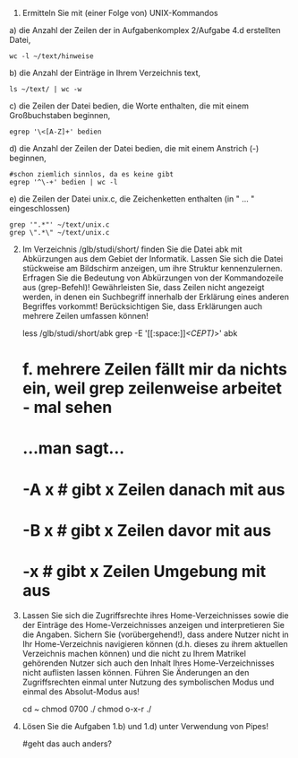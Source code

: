 
1. Ermitteln Sie mit (einer Folge von) UNIX-Kommandos

a) die Anzahl der Zeilen der in Aufgabenkomplex 2/Aufgabe 4.d erstellten Datei,

    wc -l ~/text/hinweise
    
b) die Anzahl der Einträge in Ihrem Verzeichnis text,

    ls ~/text/ | wc -w

c) die Zeilen der Datei bedien, die Worte enthalten, die mit einem Großbuchstaben beginnen,

    egrep '\<[A-Z]+' bedien

d) die Anzahl der Zeilen der Datei bedien, die mit einem Anstrich (-) beginnen,

    #schon ziemlich sinnlos, da es keine gibt
    egrep '^\-+' bedien | wc -l

e) die Zeilen der Datei unix.c, die Zeichenketten enthalten (in " ... " eingeschlossen)

    grep '".*"' ~/text/unix.c
    grep \".*\" ~/text/unix.c

2. Im Verzeichnis /glb/studi/short/ finden Sie die Datei abk mit Abkürzungen aus dem Gebiet der Informatik. Lassen Sie sich die Datei stückweise am Bildschirm anzeigen, um ihre Struktur kennenzulernen. Erfragen Sie die Bedeutung von Abkürzungen von der Kommandozeile aus (grep-Befehl)! Gewährleisten Sie, dass Zeilen nicht angezeigt werden, in denen ein Suchbegriff innerhalb der Erklärung eines anderen Begriffes vorkommt! Berücksichtigen Sie, dass Erklärungen auch mehrere Zeilen umfassen können!

    less /glb/studi/short/abk
    grep -E '[[:space:]]*\<CEPT\)*\>' abk
    # f. mehrere Zeilen fällt mir da nichts ein, weil grep zeilenweise arbeitet - mal sehen
    # ...man sagt...
    # -A x # gibt x Zeilen danach mit aus
    # -B x # gibt x Zeilen davor mit aus
    # -x # gibt x Zeilen Umgebung mit aus

3. Lassen Sie sich die Zugriffsrechte ihres Home-Verzeichnisses sowie die der Einträge des Home-Verzeichnisses anzeigen und interpretieren Sie die Angaben. Sichern Sie (vorübergehend!), dass andere Nutzer nicht in Ihr Home-Verzeichnis navigieren können (d.h. dieses zu ihrem aktuellen Verzeichnis machen können) und die nicht zu Ihrem Matrikel gehörenden Nutzer sich auch den Inhalt Ihres Home-Verzeichnisses nicht auflisten lassen können.     Führen Sie Änderungen an den Zugriffsrechten einmal unter Nutzung des symbolischen Modus und einmal des Absolut-Modus aus!

    cd ~
    chmod 0700 ./
    chmod o-x-r ./

4. Lösen Sie die Aufgaben 1.b) und 1.d) unter Verwendung von Pipes!

    #geht das auch anders?
